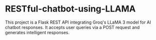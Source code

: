 # RESTful-chatbot-using-LLAMA
This project is a Flask REST API integrating Groq's LLaMA 3 model for AI chatbot responses. It accepts user queries via a POST request and generates intelligent responses. 
